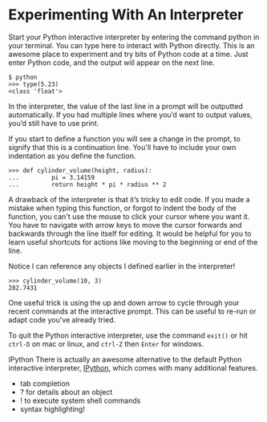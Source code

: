 # Experimenting With An Interpreter
Start your Python interactive interpreter by entering the command python in your terminal. You can type here to interact with Python directly. This is an awesome place to experiment and try bits of Python code at a time. Just enter Python code, and the output will appear on the next line.

```script
$ python
>>> type(5.23)
<class 'float'>
```
In the interpreter, the value of the last line in a prompt will be outputted automatically. If you had multiple lines where you’d want to output values, you’d still have to use print.

If you start to define a function you will see a change in the prompt, to signify that this is a continuation line. You'll have to include your own indentation as you define the function.

```script
>>> def cylinder_volume(height, radius):
...         pi = 3.14159
...         return height * pi * radius ** 2
```

A drawback of the interpreter is that it’s tricky to edit code. If you made a mistake when typing this function, or forgot to indent the body of the function, you can't use the mouse to click your cursor where you want it. You have to navigate with arrow keys to move the cursor forwards and backwards through the line itself for editing. It would be helpful for you to learn useful shortcuts for actions like moving to the beginning or end of the line.

Notice I can reference any objects I defined earlier in the interpreter!

```script
>>> cylinder_volume(10, 3)
282.7431
```
One useful trick is using the up and down arrow to cycle through your recent commands at the interactive prompt. This can be useful to re-run or adapt code you've already tried.

To quit the Python interactive interpreter, use the command `exit()` or hit `ctrl-D` on mac or linux, and `ctrl-Z` then `Enter` for windows.

IPython
There is actually an awesome alternative to the default Python interactive interpreter, [IPython](https://ipython.org/ipython-doc/3/interactive/tutorial.html), which comes with many additional features.

- tab completion
- ? for details about an object
- ! to execute system shell commands
- syntax highlighting!
